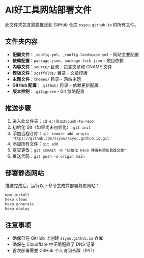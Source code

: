 # AI好工具网站部署文件

此文件夹包含需要推送到 GitHub 仓库 `ssyou.github.io` 的所有文件。

## 文件夹内容

- **配置文件**：`_config.yml`、`_config.landscape.yml` - 网站主要配置
- **依赖配置**：`package.json`、`package-lock.json` - 项目依赖
- **内容文件**：`source/` 目录 - 包含文章和 CNAME 文件
- **模板文件**：`scaffolds/` 目录 - 文章模板
- **主题文件**：`themes/` 目录 - 网站主题
- **GitHub 配置**：`.github/` 目录 - 依赖更新配置
- **版本控制**：`.gitignore` - Git 忽略配置

## 推送步骤

1. 进入此文件夹：`cd e:\验证2\push-to-repo`
2. 初始化 Git（如果尚未初始化）：`git init`
3. 添加远程仓库：`git remote add origin https://github.com/ssyou/ssyou.github.io.git`
4. 添加所有文件：`git add .`
5. 提交更改：`git commit -m "初始化 Hexo 博客并添加首篇文章"`
6. 推送代码：`git push -u origin main`

## 部署静态网站

推送完成后，运行以下命令生成并部署静态网站：

```bash
npm install
hexo clean
hexo generate
hexo deploy
```

## 注意事项

- 确保已在 GitHub 上创建 `ssyou.github.io` 仓库
- 确保在 Cloudflare 中正确配置了 DNS 记录
- 首次部署需要 GitHub 个人访问令牌（PAT）
